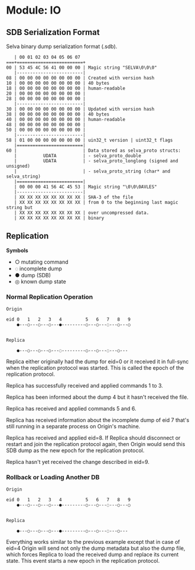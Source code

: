 <!--
Copyright (c) 2022-2024 SAULX

SPDX-License-Identifier: MIT
-->

# Module: IO

## SDB Serialization Format

Selva binary dump serialization format (.sdb).

```
   | 00 01 02 03 04 05 06 07
===+=========================+
00 | 53 45 4C 56 41 00 00 00 | Magic string "SELVA\0\0\0"
   |-------------------------|
08 | 00 00 00 00 00 00 00 00 | Created with version hash
10 | 00 00 00 00 00 00 00 00 | 40 bytes
18 | 00 00 00 00 00 00 00 00 | human-readable
20 | 00 00 00 00 00 00 00 00 |
28 | 00 00 00 00 00 00 00 00 |
   |-------------------------|
30 | 00 00 00 00 00 00 00 00 | Updated with version hash
38 | 00 00 00 00 00 00 00 00 | 40 bytes
40 | 00 00 00 00 00 00 00 00 | human-readable
48 | 00 00 00 00 00 00 00 00 |
50 | 00 00 00 00 00 00 00 00 |
   |-------------------------|
58 | 01 00 00 00 00 00 00 00 | uin32_t version | uint32_t flags
   |=========================|
60 |                         | Data stored as selva_proto structs:
   |          UDATA          | - selva_proto_double
   |          UDATA          | - selva_proto_longlong (signed and unsigned)
   |                         | - selva_proto_string (char* and selva_string)
   |=========================|
   | 00 00 00 41 56 4C 45 53 | Magic string "\0\0\0AVLES"
   |-------------------------|
   | XX XX XX XX XX XX XX XX | SHA-3 of the file
   | XX XX XX XX XX XX XX XX | from 0 to the beginning last magic string but
   | XX XX XX XX XX XX XX XX | over uncompressed data.
   | XX XX XX XX XX XX XX XX | binary
```

## Replication

**Symbols**

- ○ mutating command
- ◌ incomplete dump
- ● dump (SDB)
- ◎ known dump state

### Normal Replication Operation

```
Origin

eid 0   1   2   3   4         5   6   7   8   9
    ●---○---○---○---●---------○---○---◌---○---○


Replica

    ●---○---○---○---◌---------○---○---◌---○---
```

Replica either originally had the dump for eid=0 or it received it in full-sync
when the replication protocol was started. This is called the epoch of the
replication protocol.

Replica has successfully received and applied commands 1 to 3.

Replica has been informed about the dump 4 but it hasn't received the file.

Replica has received and applied commands 5 and 6.

Replica has received information about the incomplete dump of eid 7 that's still
running in a separate process on Origin's machine.

Replica has received and applied eid=8. If Replica should disconnect or restart
and join the replication protocol again, then Origin would send this SDB dump as
the new epoch for the replication protocol.

Replica hasn't yet received the change described in eid=9.

### Rollback or Loading Another DB

```
Origin

eid 0   1   2   3   4         5   6   7   8   9
    ●---○---○---○---●---------○---○---◌---○---○


Replica

    ●---○---○---○---●---------○---○---◌---○---
```

Everything works similar to the previous example except that in case of eid=4
Origin will send not only the dump metadata but also the dump file, which forces
Replica to load the received dump and replace its current state. This event
starts a new epoch in the replication protocol.
